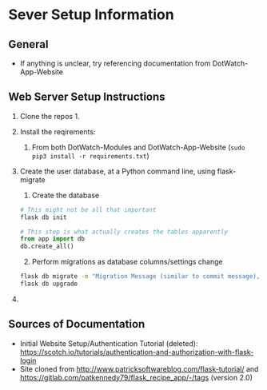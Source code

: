 # Sever Setup Information

## General
* If anything is unclear, try referencing documentation from DotWatch-App-Website

## Web Server Setup Instructions
1. Clone the repos
	1. 
2. Install the reqirements:
	1. From both DotWatch-Modules and DotWatch-App-Website (`sudo pip3 install -r requirements.txt`)
3. Create the user database, at a Python command line, using flask-migrate
	1. Create the database
	```bash
	# This might not be all that important
	flask db init
	```

	```python
	# This step is what actually creates the tables apparently
	from app import db
	db.create_all()
	```

	2. Perform migrations as database columns/settings change
	```bash
	flask db migrate -m "Migration Message (similar to commit message), ex: added reset password table columns"
	flask db upgrade
	```


4. 

## Sources of Documentation
* Initial Website Setup/Authentication Tutorial (deleted): https://scotch.io/tutorials/authentication-and-authorization-with-flask-login
* Site cloned from http://www.patricksoftwareblog.com/flask-tutorial/ and https://gitlab.com/patkennedy79/flask_recipe_app/-/tags (version 2.0)
